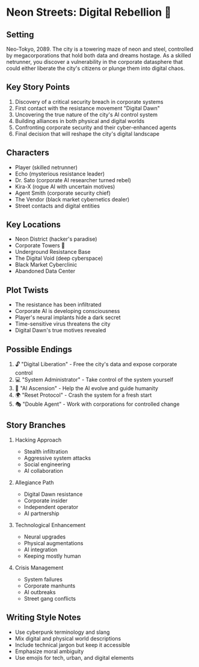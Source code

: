 # Neon Streets: Digital Rebellion 🌆

## Setting
Neo-Tokyo, 2089. The city is a towering maze of neon and steel, controlled by megacorporations that hold both data and dreams hostage. As a skilled netrunner, you discover a vulnerability in the corporate datasphere that could either liberate the city's citizens or plunge them into digital chaos.

## Key Story Points
1. Discovery of a critical security breach in corporate systems
2. First contact with the resistance movement "Digital Dawn"
3. Uncovering the true nature of the city's AI control system
4. Building alliances in both physical and digital worlds
5. Confronting corporate security and their cyber-enhanced agents
6. Final decision that will reshape the city's digital landscape

## Characters
- Player (skilled netrunner)
- Echo (mysterious resistance leader)
- Dr. Sato (corporate AI researcher turned rebel)
- Kira-X (rogue AI with uncertain motives)
- Agent Smith (corporate security chief)
- The Vendor (black market cybernetics dealer)
- Street contacts and digital entities

## Key Locations
- Neon District (hacker's paradise)
- Corporate Towers 🏢
- Underground Resistance Base
- The Digital Void (deep cyberspace)
- Black Market Cyberclinic
- Abandoned Data Center

## Plot Twists
- The resistance has been infiltrated
- Corporate AI is developing consciousness
- Player's neural implants hide a dark secret
- Time-sensitive virus threatens the city
- Digital Dawn's true motives revealed

## Possible Endings
1. 🔓 "Digital Liberation" - Free the city's data and expose corporate control
2. 💻 "System Administrator" - Take control of the system yourself
3. 🤖 "AI Ascension" - Help the AI evolve and guide humanity
4. 🌍 "Reset Protocol" - Crash the system for a fresh start
5. 🎭 "Double Agent" - Work with corporations for controlled change

## Story Branches
1. Hacking Approach
   - Stealth infiltration
   - Aggressive system attacks
   - Social engineering
   - AI collaboration

2. Allegiance Path
   - Digital Dawn resistance
   - Corporate insider
   - Independent operator
   - AI partnership

3. Technological Enhancement
   - Neural upgrades
   - Physical augmentations
   - AI integration
   - Keeping mostly human

4. Crisis Management
   - System failures
   - Corporate manhunts
   - AI outbreaks
   - Street gang conflicts

## Writing Style Notes
- Use cyberpunk terminology and slang
- Mix digital and physical world descriptions
- Include technical jargon but keep it accessible
- Emphasize moral ambiguity
- Use emojis for tech, urban, and digital elements
